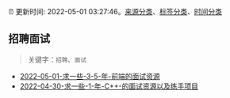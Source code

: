 :alarm_clock: 更新时间: 2022-05-01 03:27:46。[来源分类](../README.md)、[标签分类](../TAGS.md)、[时间分类](../TIMELINE.md)

## 招聘面试


> 关键字：`招聘`、`面试`



- [2022-05-01-求一些-3-5-年-前端的面试资源](https://www.v2ex.com/t/850314) 
- [2022-04-30-求一些-1-年-C++-的面试资源以及练手项目](https://www.v2ex.com/t/850298) 
